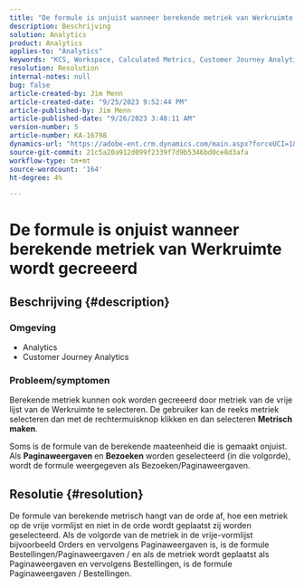 ```yaml
---
title: "De formule is onjuist wanneer berekende metriek van Werkruimte wordt gecreeerd"
description: Beschrijving
solution: Analytics
product: Analytics
applies-to: "Analytics"
keywords: "KCS, Workspace, Calculated Metrics, Customer Journey Analytics"
resolution: Resolution
internal-notes: null
bug: false
article-created-by: Jim Menn
article-created-date: "9/25/2023 9:52:44 PM"
article-published-by: Jim Menn
article-published-date: "9/26/2023 3:48:11 AM"
version-number: 5
article-number: KA-16798
dynamics-url: "https://adobe-ent.crm.dynamics.com/main.aspx?forceUCI=1&pagetype=entityrecord&etn=knowledgearticle&id=15729ad8-ed5b-ee11-be6f-6045bd006268"
source-git-commit: 21c5a20a912d099f2339f7d9b5346bd0ce8d3afa
workflow-type: tm+mt
source-wordcount: '164'
ht-degree: 4%

---
```


# De formule is onjuist wanneer berekende metriek van Werkruimte wordt gecreeerd

## Beschrijving {#description}


### <b>Omgeving</b>

- Analytics
- Customer Journey Analytics


### <b>Probleem/symptomen</b>

Berekende metriek kunnen ook worden gecreeerd door metriek van de vrije lijst van de Werkruimte te selecteren. De gebruiker kan de reeks metriek selecteren dan met de rechtermuisknop klikken en dan selecteren <b>Metrisch maken</b>.

Soms is de formule van de berekende maateenheid die is gemaakt onjuist. Als <b>Paginaweergaven </b>en <b>Bezoeken</b> worden geselecteerd (in die volgorde), wordt de formule weergegeven als Bezoeken/Paginaweergaven.


## Resolutie {#resolution}


De formule van berekende metrisch hangt van de orde af, hoe een metriek op de vrije vormlijst en niet in de orde wordt geplaatst zij worden geselecteerd. Als de volgorde van de metriek in de vrije-vormlijst bijvoorbeeld Orders en vervolgens Paginaweergaven is, is de formule Bestellingen/Paginaweergaven / en als de metriek wordt geplaatst als Paginaweergaven en vervolgens Bestellingen, is de formule Paginaweergaven / Bestellingen.
